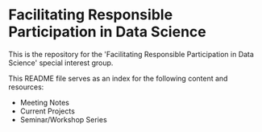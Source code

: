 # Facilitating Responsible Participation in Data Science

This is the repository for the 'Facilitating Responsible Participation in Data Science' special interest group.

This README file serves as an index for the following content and resources:

- Meeting Notes
- Current Projects
- Seminar/Workshop Series




